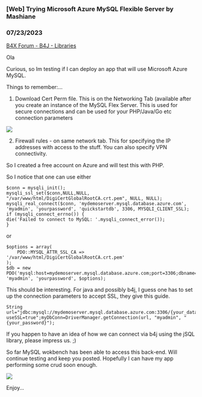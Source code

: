 ### [Web] Trying Microsoft Azure MySQL Flexible Server by Mashiane
### 07/23/2023
[B4X Forum - B4J - Libraries](https://www.b4x.com/android/forum/threads/149155/)

Ola  
  
Curious, so Im testing if I can deploy an app that will use Microsoft Azure MySQL.  
  
Things to remember:…  
  
1. Download Cert Perm file. This is on the Networking Tab (available after you create an instance of the MySQL Flex Server. This is used for secure connections and can be used for your PHP/Java/Go etc connection parameters  
  
![](https://www.b4x.com/android/forum/attachments/143931)  
  
2. Firewall rules - on same network tab. This for specifying the IP addresses with access to the stuff. You can also specify VPN connectivity.  
  
So I created a free account on Azure and will test this with PHP.  
  
So I notice that one can use either  
  

```B4X
$conn = mysqli_init();  
mysqli_ssl_set($conn,NULL,NULL, "/var/www/html/DigiCertGlobalRootCA.crt.pem", NULL, NULL);  
mysqli_real_connect($conn, 'mydemoserver.mysql.database.azure.com', 'myadmin', 'yourpassword', 'quickstartdb', 3306, MYSQLI_CLIENT_SSL);  
if (mysqli_connect_errno()) {  
die('Failed to connect to MySQL: '.mysqli_connect_error());  
}
```

  
  
or  
  

```B4X
$options = array(  
    PDO::MYSQL_ATTR_SSL_CA => '/var/www/html/DigiCertGlobalRootCA.crt.pem'  
);  
$db = new PDO('mysql:host=mydemoserver.mysql.database.azure.com;port=3306;dbname=databasename', 'myadmin', 'yourpassword', $options);
```

  
  
This should be interesting. For java and possibly b4j, I guess one has to set up the connection parameters to accept SSL, they give this guide.  
  

```B4X
String url="jdbc:mysql://mydemoserver.mysql.database.azure.com:3306/{your_database}?useSSL=true";myDbConn=DriverManager.getConnection(url, "myadmin", "{your_password}");
```

  
  
If you happen to have an idea of how we can connect via b4j using the jSQL library, please impress us. ;)  
  
So far MySQL wokbench has been able to access this back-end. Will continue testing and keep you posted. Hopefully I can have my app performing some crud soon enough.  
  
![](https://www.b4x.com/android/forum/attachments/143932)  
  
Enjoy…